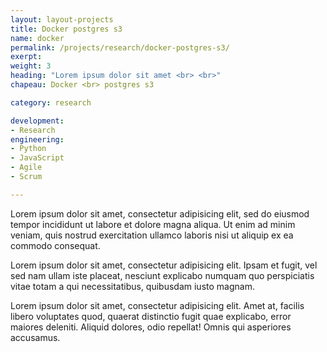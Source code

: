 ```yaml
---
layout: layout-projects
title: Docker postgres s3
name: docker
permalink: /projects/research/docker-postgres-s3/
exerpt:
weight: 3
heading: "Lorem ipsum dolor sit amet <br> <br>"
chapeau: Docker <br> postgres s3

category: research

development:
- Research
engineering:
- Python
- JavaScript
- Agile
- Scrum

---
```


Lorem ipsum dolor sit amet, consectetur adipisicing elit, sed do eiusmod tempor incididunt ut labore et dolore magna aliqua. Ut enim ad minim veniam, quis nostrud exercitation ullamco laboris nisi ut aliquip ex ea commodo consequat.

Lorem ipsum dolor sit amet, consectetur adipisicing elit. Ipsam et fugit, vel sed nam ullam iste placeat, nesciunt explicabo numquam quo perspiciatis vitae totam a qui necessitatibus, quibusdam iusto magnam.

Lorem ipsum dolor sit amet, consectetur adipisicing elit. Amet at, facilis libero voluptates quod, quaerat distinctio fugit quae explicabo, error maiores deleniti. Aliquid dolores, odio repellat! Omnis qui asperiores accusamus.